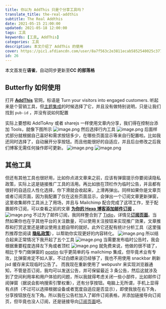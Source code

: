 ```yaml
---
title: 你以为 AddThis 只是个分享工具吗？
translate_title: the-real-addthis
subtitle: The Real Addthis
date: 2021-05-15 21:00:00
updated: 2021-05-18 12:00:00
tags: 工具
keywords: [工具, AddThis]
categories: 工具
description: 本文介绍了 AddThis 的使用
cover: https://pic1.afdiancdn.com/user/8a7f563c2e3811ecab5852540025c377/common/bbf0970587cfd0f4a654efda9c375844_w1920_h1080_s216.jpg
id: 26
---
```


本文首发在**语雀**，自动同步更新至**CC 的部落格**

## Butterfly 如何使用

打开 [**AddThis**](https://www.addthis.com/) 官网，标语是 Turn your visitors into engaged customers. 听起来是个营销工具，但[主题集成](https://butterfly.js.org/posts/ceeb73f/#分享)的时候选择了它，并且没有做特别说明，只是让我们找到 `pub-id` ，并没有说如何配置

实际上要想和 AddToAny 或者 sharejs 一样使用文章内分享，我们得在控制台添加 Tools，就像下图所示
![image.png](https://cdn.nlark.com/yuque/0/2021/png/8391407/1621142780727-b0ba0833-f60e-4a95-bb23-2875dd54c3c2.png#crop=0&crop=0&crop=1&crop=1&height=719&id=ue75333d4&margin=%5Bobject%20Object%5D&name=image.png&originHeight=719&originWidth=1036&originalType=binary&ratio=1&rotation=0&showTitle=false&size=69605&status=done&style=none&title=&width=1036)
然后选择行内工具
![image.png](https://cdn.nlark.com/yuque/0/2021/png/8391407/1621142848618-8ff7ab42-7118-4161-9da3-77319203967a.png#crop=0&crop=0&crop=1&crop=1&height=808&id=udf8793a9&margin=%5Bobject%20Object%5D&name=image.png&originHeight=808&originWidth=1269&originalType=binary&ratio=1&rotation=0&showTitle=false&size=54618&status=done&style=none&title=&width=1269)
后面样式部分就根据自己喜好和需求按钮多少，在哪些页面显示等来自行配置啦。比如我还同时选择了，自动展开分享按钮。而且他能很好的自适应，并且后台修改之后我们博客无需任何操作即可更新。
![image.png](https://cdn.nlark.com/yuque/0/2021/png/8391407/1621143046263-9f6aafa6-32f0-4ff6-85e4-be1b7e375617.png#crop=0&crop=0&crop=1&crop=1&height=56&id=uc42770eb&margin=%5Bobject%20Object%5D&name=image.png&originHeight=56&originWidth=1020&originalType=binary&ratio=1&rotation=0&showTitle=false&size=9002&status=done&style=none&title=&width=1020)
![image.png](https://cdn.nlark.com/yuque/0/2021/png/8391407/1621143097471-85b42c6c-3561-4348-a164-f312328a598c.png#crop=0&crop=0&crop=1&crop=1&height=60&id=u37bce032&margin=%5Bobject%20Object%5D&name=image.png&originHeight=60&originWidth=457&originalType=binary&ratio=1&rotation=0&showTitle=false&size=5342&status=done&style=none&title=&width=457)

## 其他工具

但还有其他工具也很好用，比如你点进文章来之前，应该有弹窗提示你要阅读隐私政策，实际上这是链接推广工具的活用。再比如放在顶栏作为临时公告，并且都有很好的自适应人性化选择，你下滑就会收起来，上滑再弹出。同样如果你是文章页或者订阅页面，因为我配置了仅在这些页面显示，会弹出一个订阅文章更新弹窗，这里收集邮件工具派上了用场，并且与 Mailchimp 配合完成了这项工作，至于配置邮件订阅，可以查看之前的文章 [**为你的 Hexo 博客添加邮件订阅**](/posts/add-email-subscription-to-your-hexo-blog/) 。
![image.png](https://cdn.nlark.com/yuque/0/2021/png/8391407/1621144135285-b67842b1-b8c9-47a5-bf51-5bbe3e4953d5.png#crop=0&crop=0&crop=1&crop=1&height=780&id=u06f3186e&margin=%5Bobject%20Object%5D&name=image.png&originHeight=780&originWidth=422&originalType=binary&ratio=1&rotation=0&showTitle=false&size=36857&status=done&style=none&title=&width=422)
不过为了邮件订阅，我同样整合到了 [Tidio](https://www.tidio.com/)，详情见[**订阅页面**](/sub)。当然如果你也在乎其他平台的关注数量，可以使用关注按钮来实现推广效果，文章推荐和打赏这里还是建议使用主题自带的就好。此外它还配有统计分析工具（这里强烈推荐您阅读 [**隐私政策**](/privacy-policy)），以帮助你实现更好的内容转化。
![image.png](https://cdn.nlark.com/yuque/0/2021/png/8391407/1621143646876-ecadedf5-be33-4048-a8b9-a1591f3e8fe2.png#crop=0&crop=0&crop=1&crop=1&height=3898&id=ufa0dc4e3&margin=%5Bobject%20Object%5D&name=image.png&originHeight=3898&originWidth=1584&originalType=binary&ratio=1&rotation=0&showTitle=false&size=279916&status=done&style=none&title=&width=1584)
所以结合起来正常情况下我开起了五个工具
![image.png](https://cdn.nlark.com/yuque/0/2021/png/8391407/1621144000308-6da07ca0-5aad-421f-a711-ac1d00aeefd7.png#crop=0&crop=0&crop=1&crop=1&height=1004&id=uf5bf2d57&margin=%5Bobject%20Object%5D&name=image.png&originHeight=1004&originWidth=1579&originalType=binary&ratio=1&rotation=0&showTitle=false&size=83395&status=done&style=none&title=&width=1579)
当需要发布临时公告时，我会根据重要程度选择左下角或者顶栏
![image.png](https://cdn.nlark.com/yuque/0/2021/png/8391407/1621144072301-650ffe7c-8331-4bc4-ab8e-a8870f62dce1.png#crop=0&crop=0&crop=1&crop=1&height=405&id=uca0d9fc5&margin=%5Bobject%20Object%5D&name=image.png&originHeight=405&originWidth=1583&originalType=binary&ratio=1&rotation=0&showTitle=false&size=32828&status=done&style=none&title=&width=1583)
就免费来说，他做的很不错了，相比于专门做弹窗的 [poptin](https://www.poptin.com/blog/zh/create-mailchimp-pop-ups-grow-email-list/) 似乎更简单的与 mailchimp 集成，但毕竟术业有专攻，比弹窗肯定不如人家，不过白嫖来说已经够了，我也不用使用 snackbar 刷新 jsd 缓存来实现临时公告了。
而我现在重新使用了 webpushr 来实现浏览器通知，不管是否订阅，我均可以发送公告，并可保留最近 3 条公告，然后这就涉及到了空间利用率和用户体验的问题，所以我就得考虑关闭一些小部件，比如邮件订阅弹窗（据说会影响搜索引擎权重），还有分享按钮。电脑上无所谓，手机上显得有点挤（不过可以选择根据设备或者宽度自适应是否显示），即使我放在右下角，分享按钮放在左下角。所以我在公告栏加入了邮件订阅表格，并添加链接导向订阅页，但毕竟也没人订阅，还是链接导向[订阅页面](/sub)吧。
